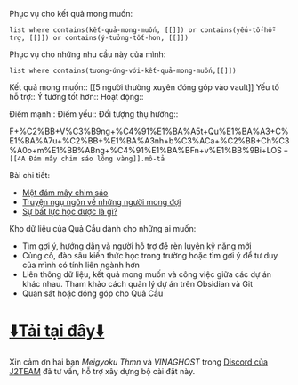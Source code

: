 Phục vụ cho kết quả mong muốn:
```dataview
list where contains(kết-quả-mong-muốn, [[]]) or contains(yếu-tố-hỗ-trợ, [[]]) or contains(ý-tưởng-tốt-hơn, [[]]) 
```
Phục vụ cho những nhu cầu này của mình:
```dataview
list where contains(tương-ứng-với-kết-quả-mong-muốn,[[]])
```

Kết quả mong muốn:: [[5 người thường xuyên đóng góp vào vault]]
Yếu tố hỗ trợ::
Ý tưởng tốt hơn::
Hoạt động::

Điểm mạnh::
Điểm yếu::
Đối tượng thụ hưởng::



F+%C2%BB+V%C3%B9ng+%C4%91%E1%BA%A5t+Qu%E1%BA%A3+C%E1%BA%A7u+%C2%BB+%E1%BA%A3nh+b%C3%ACa+%C2%BB+Ch%C3%A0o+m%E1%BB%ABng+%C4%91%E1%BA%BFn+v%E1%BB%9Bi+LOS
`=[[4A Đám mây chim sáo lông vàng]].mô-tả`

Bài chi tiết:

- [Một đám mây chim sáo](https://quảcầu.cc/mot-dam-may-chim-sao/?utm_source=F+%C2%BB+V%C3%B9ng+%C4%91%E1%BA%A5t+Qu%E1%BA%A3+C%E1%BA%A7u+%C2%BB+%E1%BA%A3nh+b%C3%ACa+%C2%BB+Ch%C3%A0o+m%E1%BB%ABng+%C4%91%E1%BA%BFn+v%E1%BB%9Bi+LOS&utm_medium=M%E1%BB%99t+%C4%91%C3%A1m+m%C3%A2y+chim+s%C3%A1o&utm_campaign=Giai+%C4%91o%E1%BA%A1n+1)
- [Truyện ngụ ngôn về những người mong đợi](https://quảcầu.cc/truyen-ngu-ngon-ve-nhung-nguoi-mong-doi/?utm_source=F+%C2%BB+V%C3%B9ng+%C4%91%E1%BA%A5t+Qu%E1%BA%A3+C%E1%BA%A7u+%C2%BB+%E1%BA%A3nh+b%C3%ACa+%C2%BB+Ch%C3%A0o+m%E1%BB%ABng+%C4%91%E1%BA%BFn+v%E1%BB%9Bi+LOS&utm_medium=Truy%E1%BB%87n+ng%E1%BB%A5+ng%C3%B4n+v%E1%BB%81+nh%E1%BB%AFng+ng%C6%B0%E1%BB%9Di+mong+%C4%91%E1%BB%A3i&utm_campaign=Giai+%C4%91o%E1%BA%A1n+1)
- [Sự bất lực học được là gì?](https://quảcầu.cc/su-bat-luc-hoc-duoc/?utm_source=F+%C2%BB+V%C3%B9ng+%C4%91%E1%BA%A5t+Qu%E1%BA%A3+C%E1%BA%A7u+%C2%BB+%E1%BA%A3nh+b%C3%ACa+%C2%BB+Ch%C3%A0o+m%E1%BB%ABng+%C4%91%E1%BA%BFn+v%E1%BB%9Bi+LOS&utm_medium=S%E1%BB%B1+b%E1%BA%A5t+l%E1%BB%B1c+h%E1%BB%8Dc+%C4%91%C6%B0%E1%BB%A3c+l%C3%A0+g%C3%AC%3F&utm_campaign=Giai+%C4%91o%E1%BA%A1n+1)

Kho dữ liệu của Quả Cầu dành cho những ai muốn:

- Tìm gợi ý, hướng dẫn và người hỗ trợ để rèn luyện kỹ năng mới
- Củng cố, đào sâu kiến thức học trong trường hoặc tìm gợi ý để tư duy của mình có tính liên ngành hơn
- Liên thông dữ liệu, kết quả mong muốn và công việc giữa các dự án khác nhau. Tham khảo cách quản lý dự án trên Obsidian và Git
- Quan sát hoặc đóng góp cho Quả Cầu
# [⬇️Tải tại đây⬇️](https://quacau.space/g2b1)

Xin cảm ơn hai bạn _Meigyoku Thmn_ và _VINAGHOST_ trong [Discord của J2TEAM](https://discord.gg/qunw3UD3Fn) đã tư vấn, hỗ trợ xây dựng bộ cài đặt này.